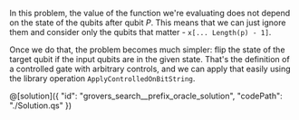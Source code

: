In this problem, the value of the function we're evaluating does not depend on the state of the qubits after qubit $P$. This means that we can just ignore them and consider only the qubits that matter - `x[... Length(p) - 1]`.

Once we do that, the problem becomes much simpler: flip the state of the target qubit if the input qubits are in the given state. That's the definition of a controlled gate with arbitrary controls, and we can apply that easily using the library operation `ApplyControlledOnBitString`.

@[solution]({
    "id": "grovers_search__prefix_oracle_solution",
    "codePath": "./Solution.qs"
})

